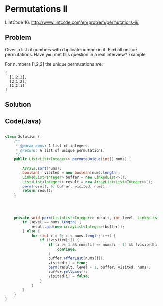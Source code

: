Permutations II
============

LintCode 16: http://www.lintcode.com/en/problem/permutations-ii/

Problem
-------



Given a list of numbers with duplicate number in it. Find all unique permutations.
Have you met this question in a real interview?
Example

For numbers [1,2,2] the unique permutations are:

```
[
  [1,2,2],
  [2,1,2],
  [2,2,1]
]
```



Solution
--------


Code(Java)
----------

```java

class Solution {
    /**
     * @param nums: A list of integers.
     * @return: A list of unique permutations.
     */
    public List<List<Integer>> permuteUnique(int[] nums) {
      
        Arrays.sort(nums);
        boolean[] visited = new boolean[nums.length];
        LinkedList<Integer> buffer = new LinkedList<>();
        List<List<Integer>> result = new ArrayList<List<Integer>>();
        perm(result, 0, buffer, visited, nums);
        return result;
    }
    
 

    
    private void perm(List<List<Integer>> result, int level, LinkedList<Integer> buffer, boolean[] visited, int[] nums) {
        if (level == nums.length) {
            result.add(new ArrayList<Integer>(buffer));
        } else {
            for (int i = 0; i < nums.length; i++) {
                if (!visited[i]) {
                    if (i >= 1 && nums[i] == nums[i - 1] && !visited[i - 1]) {
                        continue;
                    }
                    buffer.offerLast(nums[i]);
                    visited[i] = true;
                    perm(result, level + 1, buffer, visited, nums);
                    buffer.pollLast();
                    visited[i] = false;
                }
            }
        }
    }
}



```